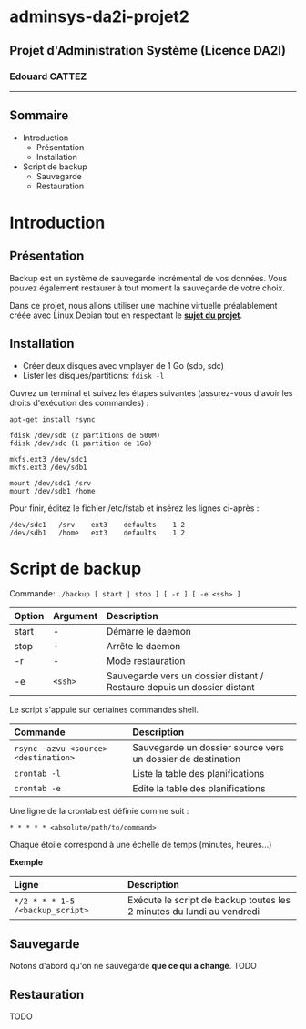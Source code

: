 # adminsys-da2i-projet2
## Projet d'Administration Système (Licence DA2I)
### Edouard CATTEZ

---------------------

## Sommaire

- Introduction
  - Présentation
  - Installation
- Script de backup
  - Sauvegarde
  - Restauration

# Introduction

## Présentation

Backup est un système de sauvegarde incrémental de vos données. Vous pouvez également restaurer à tout moment la sauvegarde de votre choix.

Dans ce projet, nous allons utiliser une machine virtuelle préalablement créée avec Linux Debian tout en respectant le [**sujet du projet**](http://moodle.univ-lille1.fr/pluginfile.php/18443/mod_resource/content/4/sujet-2.txt).

## Installation

- Créer deux disques avec vmplayer de 1 Go (sdb, sdc)
- Lister les disques/partitions: `fdisk -l`

Ouvrez un terminal et suivez les étapes suivantes (assurez-vous d'avoir les droits d'exécution des commandes) :

```
apt-get install rsync

fdisk /dev/sdb (2 partitions de 500M)
fdisk /dev/sdc (1 partition de 1Go)

mkfs.ext3 /dev/sdc1
mkfs.ext3 /dev/sdb1

mount /dev/sdc1 /srv
mount /dev/sdb1 /home
```

Pour finir, éditez le fichier /etc/fstab et insérez les lignes ci-après :

```
/dev/sdc1	/srv	ext3	defaults	1 2
/dev/sdb1	/home	ext3	defaults	1 2
```

# Script de backup

Commande: `./backup [ start | stop ] [ -r ] [ -e <ssh> ]`

| Option | Argument | Description |
|:-------|:---------|:------------|
| start | - | Démarre le daemon |
| stop | - | Arrête le daemon |
| -r | - | Mode restauration |
| -e | `<ssh>` | Sauvegarde vers un dossier distant / Restaure depuis un dossier distant |

Le script s'appuie sur certaines commandes shell.

| Commande | Description |
|:---------|:------------|
| `rsync -azvu <source> <destination>` | Sauvegarde un dossier source vers un dossier de destination |
| `crontab -l` | Liste la table des planifications |
| `crontab -e` | Edite la table des planifications |

Une ligne de la crontab est définie comme suit :

```
* * * * * <absolute/path/to/command>
```

Chaque étoile correspond à une échelle de temps (minutes, heures...)

**Exemple**

| Ligne | Description |
|:---------|:------------|
| `*/2 * * * 1-5 /<backup_script>` | Exécute le script de backup toutes les 2 minutes du lundi au vendredi |

## Sauvegarde

Notons d'abord qu'on ne sauvegarde **que ce qui a changé**.
TODO

## Restauration

TODO
